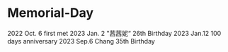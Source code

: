 # Memorial-Day
2022 Oct. 6 first met
2023 Jan. 2 "茜茜妮“ 26th Birthday
2023 Jan.12  100 days anniversary
2023 Sep.6  Chang 35th Birthday
